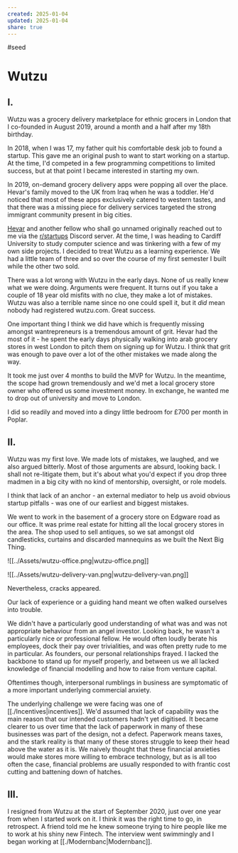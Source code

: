 ```yaml
---
created: 2025-01-04
updated: 2025-01-04
share: true
---
```

#seed

# Wutzu

## I. 

Wutzu was a grocery delivery marketplace for ethnic grocers in London that I co-founded in August 2019, around a month and a half after my 18th birthday. 

In 2018, when I was 17, my father quit his comfortable desk job to found a startup. This gave me an original push to want to start working on a startup. At the time, I'd competed in a few programming competitions to limited success, but at that point I became interested in starting my own. 

In 2019, on-demand grocery delivery apps were popping all over the place. Hevar's family moved to the UK from Iraq when he was a toddler. He'd noticed that most of these apps exclusively catered to western tastes, and that there was a missing piece for delivery services targeted the strong immigrant community present in big cities.

[Hevar](https://www.linkedin.com/in/hevar-abrihem-a81957176/) and another fellow who shall go unnamed originally reached out to me via the [r/startups](https://www.reddit.com/r/startups/) Discord server. At the time, I was heading to Cardiff University to study computer science and was tinkering with a few of my own side projects. I decided to treat Wutzu as a learning experience. We had a little team of three and so over the course of my first semester I built while the other two sold.

There was a lot wrong with Wutzu in the early days. None of us really knew what we were doing. Arguments were frequent. It turns out if you take a couple of 18 year old misfits with no clue, they make a lot of mistakes. Wutzu was also a terrible name since no one could spell it, but it *did* mean nobody had registered wutzu.com. Great success.

One important thing I think we did have which is frequently missing amongst wantrepreneurs is a tremendous amount of grit. Hevar had the most of it - he spent the early days physically walking into arab grocery stores in west London to pitch them on signing up for Wutzu. I think that grit was enough to pave over a lot of the other mistakes we made along the way. 

It took me just over 4 months to build the MVP for Wutzu. In the meantime, the scope had grown tremendously and we'd met a local grocery store owner who offered us some investment money. In exchange, he wanted me to drop out of university and move to London.

I did so readily and moved into a dingy little bedroom for £700 per month in Poplar.

## II.

Wutzu was my first love. We made lots of mistakes, we laughed, and we also argued bitterly. Most of those arguments are absurd, looking back. I shall not re-litigate them, but it's about what you'd expect if you drop three madmen in a big city with no kind of mentorship, oversight, or role models.

I think that lack of an anchor - an external mediator to help us avoid obvious startup pitfalls - was one of our earliest and biggest mistakes.

We went to work in the basement of a grocery store on Edgware road as our office. It was prime real estate for hitting all the local grocery stores in the area. The shop used to sell antiques, so we sat amongst old candlesticks, curtains and discarded mannequins as we built the Next Big Thing.

![[../Assets/wutzu-office.png|wutzu-office.png]]

![[../Assets/wutzu-delivery-van.png|wutzu-delivery-van.png]]

Nevertheless, cracks appeared. 

Our lack of experience or a guiding hand meant we often walked ourselves into trouble. 

We didn't have a particularly good understanding of what was and was not appropriate behaviour from an angel investor. Looking back, he wasn't a particularly nice or professional fellow. He would often loudly berate his employees, dock their pay over trivialities, and was often pretty rude to me in particular. As founders, our personal relationships frayed. I lacked the backbone to stand up for myself properly, and between us we all lacked knowledge of financial modelling and how to raise from venture capital.

Oftentimes though, interpersonal rumblings in business are symptomatic of a more important underlying commercial anxiety. 

The underlying challenge we were facing was one of [[./Incentives|incentives]]. We'd assumed that lack of capability was the main reason that our intended customers hadn't yet digitised. It became clearer to us over time that the lack of paperwork in many of these businesses was part of the design, not a defect. Paperwork means taxes, and the stark reality is that many of these stores struggle to keep their head above the water as it is. We naively thought that these financial anxieties would make stores more willing to embrace technology, but as is all too often the case, financial problems are usually responded to with frantic cost cutting and battening down of hatches. 

## III.

I resigned from Wutzu at the start of September 2020, just over one year from when I started work on it. I think it was the right time to go, in retrospect. A friend told me he knew someone trying to hire people like me to work at his shiny new Fintech. The interview went swimmingly and I began working at [[./Modernbanc|Modernbanc]].


